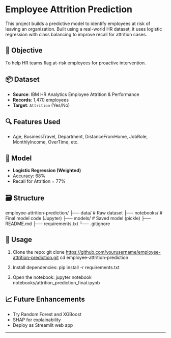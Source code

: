 
# Employee Attrition Prediction

This project builds a predictive model to identify employees at risk of leaving an organization. Built using a real-world HR dataset, it uses logistic regression with class balancing to improve recall for attrition cases.

## 🧠 Objective
To help HR teams flag at-risk employees for proactive intervention.

## 📦 Dataset
- **Source**: IBM HR Analytics Employee Attrition & Performance
- **Records**: 1,470 employees
- **Target**: `Attrition` (Yes/No)

## 🔍 Features Used
- Age, BusinessTravel, Department, DistanceFromHome, JobRole, MonthlyIncome, OverTime, etc.

## 🧮 Model
- **Logistic Regression (Weighted)**
- Accuracy: 68%
- Recall for Attrition = 77%

## 🗃️ Structure

employee-attrition-prediction/
├── data/ # Raw dataset
├── notebooks/ # Final model code (Jupyter)
├── models/ # Saved model (pickle)
├── README.md
├── requirements.txt
└── .gitignore


## 🚀 Usage

1. Clone the repo:
git clone https://github.com/yourusername/employee-attrition-prediction.git
cd employee-attrition-prediction

2. Install dependencies:
pip install -r requirements.txt

3. Open the notebook:
jupyter notebook notebooks/attrition_prediction_final.ipynb


## 📈 Future Enhancements
- Try Random Forest and XGBoost
- SHAP for explainability
- Deploy as Streamlit web app

---












